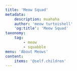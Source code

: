 ```yaml
---
title: 'Meow Squad'
metadata:
    description: muahaha
    author: 'meow turtoishell'
    'og:title': 'Meow Squad'
taxonomy:
    tag:
        - meow
        - squabble
menu: 'About Meows'
content:
    items: '@self.children'
---
```


